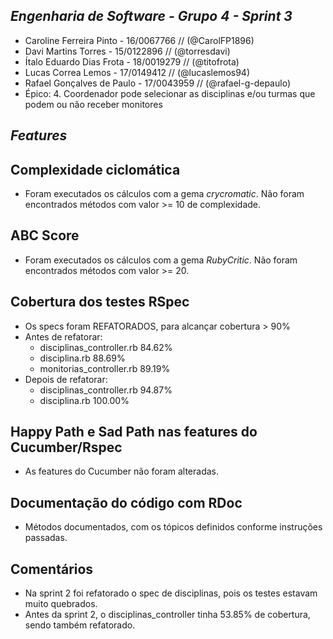## _Engenharia de Software - Grupo 4 - Sprint 3_
- Caroline Ferreira Pinto - 16/0067766 // (@CarolFP1896)
- Davi Martins Torres - 15/0122896 // (@torresdavi)
- Ítalo Eduardo Dias Frota - 18/0019279 // (@titofrota)
- Lucas Correa Lemos - 17/0149412 // (@lucaslemos94)
- Rafael Gonçalves de Paulo - 17/0043959 // (@rafael-g-depaulo)
- Épico: 4. Coordenador pode selecionar as disciplinas e/ou turmas que podem ou não receber monitores

## _Features_
## Complexidade ciclomática
 - Foram executados os cálculos com a gema _crycromatic_. Não foram encontrados métodos com valor >= 10 de complexidade.

## ABC Score
 - Foram executados os cálculos com a gema _RubyCritic_. Não foram encontrados métodos com valor >= 20.

## Cobertura dos testes RSpec
 - Os specs foram REFATORADOS, para alcançar cobertura > 90%
 - Antes de refatorar: 
   - disciplinas_controller.rb 84.62% 
   - disciplina.rb 88.69%
   - monitorias_controller.rb 89.19%
 - Depois de refatorar:
   - disciplinas_controller.rb 94.87%
   - disciplina.rb 100.00%

## Happy Path e Sad Path nas features do Cucumber/Rspec
 - As features do Cucumber não foram alteradas.
    
## Documentação do código com RDoc
 - Métodos documentados, com os tópicos definidos conforme instruções passadas.

## Comentários
 - Na sprint 2 foi refatorado o spec de disciplinas, pois os testes estavam muito quebrados.
 - Antes da sprint 2, o disciplinas_controller tinha 53.85% de cobertura, sendo também refatorado.

